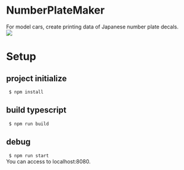 # NumberPlateMaker
For model cars, create printing data of Japanese number plate decals.  
![](https://user-images.githubusercontent.com/43490453/50562587-5d977180-0d58-11e9-8530-d94a8c4811dd.jpg)

# Setup
## project initialize
``` $ npm install```

## build typescript
``` $ npm run build```

## debug
``` $ npm run start```  
You can access to localhost:8080.

